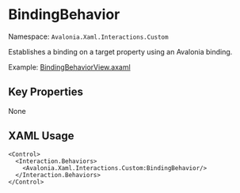 # BindingBehavior

Namespace: `Avalonia.Xaml.Interactions.Custom`

Establishes a binding on a target property using an Avalonia binding.

Example: [BindingBehaviorView.axaml](samples/BehaviorsTestApplication/Views/Pages/BindingBehaviorView.axaml)

## Key Properties
None

## XAML Usage
```xaml
<Control>
  <Interaction.Behaviors>
    <Avalonia.Xaml.Interactions.Custom:BindingBehavior/>
  </Interaction.Behaviors>
</Control>
```
